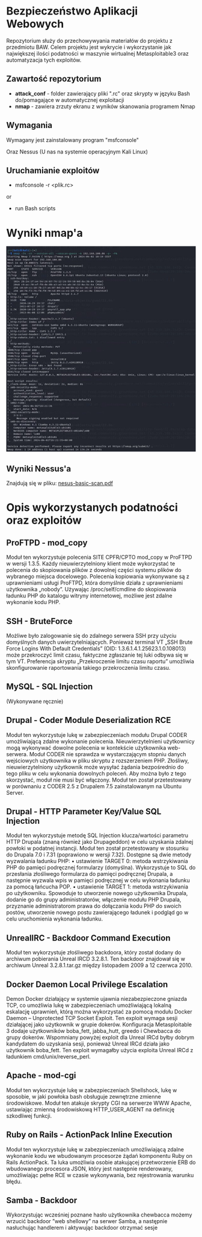 # Bezpieczeństwo Aplikacji Webowych
Repozytorium służy do przechowywyania materiałów do projektu z przedmiotu BAW.
Celem projektu jest wykrycie i wykorzystanie jak największej ilości podatności w maszynie wirtualnej Metasploitable3 oraz automatyzacja tych exploitów.

## Zawartość repozytorium
- **attack_conf** - folder zawierający pliki ".rc" oraz skrypty w języku Bash do/pomagające w automatycznej exploitacji
- **nmap** - zawiera zrzuty ekranu z wyników skanowania programem Nmap

## Wymagania
Wymagany jest zainstalowany program "msfconsole"

Oraz Nessus
(U nas na systemie operacyjnym Kali Linux)
## Uruchamianie exploitów 
- msfconsole -r <plik.rc>
 
or
- run Bash scripts

# Wyniki nmap'a
![Wyniki nmap'a](/nmap/nmap.jpg)

## Wyniki Nessus'a
Znajdują się w pliku: [nesus-basic-scan.pdf](https://github.com/jolo2734/BAW/blob/release/v1.0/nesus-basic-scan.pdf)

# Opis wykorzystanych podatności oraz exploitów

## ProFTPD - mod_copy
Moduł ten wykorzystuje polecenia SITE CPFR/CPTO mod_copy w ProFTPD w wersji 1.3.5. Każdy nieuwierzytelniony klient może wykorzystać te polecenia do skopiowania plików z dowolnej części systemu plików do wybranego miejsca docelowego. Polecenia kopiowania wykonywane są z uprawnieniami usługi ProFTPD, która domyślnie działa z uprawnieniami użytkownika „nobody”. Używając /proc/self/cmdline do skopiowania ładunku PHP do katalogu witryny internetowej, możliwe jest zdalne wykonanie kodu PHP.

## SSH - BruteForce
Możliwe było zalogowanie się do zdalnego serwera SSH przy użyciu domyślnych danych uwierzytelniających. Ponieważ terminal VT „SSH Brute Force Logins With Default Credentials” (OID: 1.3.6.1.4.1.25623.1.0.108013) może przekroczyć limit czasu, faktyczne zgłaszanie tej luki odbywa się w tym VT. Preferencja skryptu „Przekroczenie limitu czasu raportu” umożliwia skonfigurowanie raportowania takiego przekroczenia limitu czasu.

## MySQL - SQL Injection
(Wykonywane ręcznie) 

## Drupal - Coder Module Deserialization RCE
Moduł ten wykorzystuje lukę w zabezpieczeniach modułu Drupal CODER umożliwiającą zdalne wykonanie polecenia. Nieuwierzytelnieni użytkownicy mogą wykonywać dowolne polecenia w kontekście użytkownika web-serwera. Moduł CODER nie sprawdza w wystarczającym stopniu danych wejściowych użytkownika w pliku skryptu z rozszerzeniem PHP. Złośliwy, nieuwierzytelniony użytkownik może wysyłać żądania bezpośrednio do tego pliku w celu wykonania dowolnych poleceń. Aby można było z tego skorzystać, moduł nie musi być włączony. Moduł ten został przetestowany w porównaniu z CODER 2.5 z Drupalem 7.5 zainstalowanym na Ubuntu Server.

## Drupal - HTTP Parameter Key/Value SQL Injection
Moduł ten wykorzystuje metodę SQL Injection klucza/wartości parametru HTTP Drupala (znaną również jako Drupageddon) w celu uzyskania zdalnej powłoki w podatnej instancji. Moduł ten został przetestowany w stosunku do Drupala 7.0 i 7.31 (poprawiono w wersji 7.32). Dostępne są dwie metody wyzwalania ładunku PHP:
• ustawienie TARGET 0: metoda wstrzykiwania PHP do pamięci podręcznej formularzy (domyślna). Wykorzystuje to SQL do przesłania złośliwego formularza do pamięci podręcznej Drupala, a następnie wyzwala wpis w pamięci podręcznej w celu wykonania ładunku za pomocą łańcucha POP.
• ustawienie TARGET 1: metoda wstrzykiwania po użytkowniku. Spowoduje to utworzenie nowego użytkownika Drupala, dodanie go do grupy administratorów, włączenie modułu PHP Drupala, przyznanie administratorom prawa do dołączania kodu PHP do swoich postów, utworzenie nowego postu zawierającego ładunek i podgląd go w celu uruchomienia wykonania ładunku.

## UnrealIRC - Backdoor Command Execution
Moduł ten wykorzystuje złośliwego backdoora, który został dodany do archiwum pobierania Unreal IRCD 3.2.8.1. Ten backdoor znajdował się w archiwum Unreal 3.2.8.1.tar.gz między listopadem 2009 a 12 czerwca 2010.

## Docker Daemon Local Privilege Escalation
Demon Docker działający w systemie ujawnia niezabezpieczone gniazda TCP, co umożliwia lukę w zabezpieczeniach umożliwiającą lokalną eskalację uprawnień, którą można wykorzystać za pomocą modułu Docker Daemon – Unprotected TCP Socket Exploit.
Ten exploit wymaga sesji działającej jako użytkownik w grupie dokerów. Konfiguracja Metasploitable 3 dodaje użytkowników boba_fett, jabba_hutt, greedo i Chewbacca do grupy dokerów.
Wspomniany powyżej exploit dla Unreal IRCd byłby dobrym kandydatem do uzyskania sesji, ponieważ Unreal IRCd działa jako użytkownik boba_fett. Ten exploit wymagałby użycia exploita Unreal IRCd z ładunkiem cmd/unix/reverse_perl.

## Apache - mod-cgi
Moduł ten wykorzystuje lukę w zabezpieczeniach Shellshock, lukę w sposobie, w jaki powłoka bash obsługuje zewnętrzne zmienne środowiskowe. Moduł ten atakuje skrypty CGI na serwerze WWW Apache, ustawiając zmienną środowiskową HTTP_USER_AGENT na definicję szkodliwej funkcji.

## Ruby on Rails - ActionPack Inline Execution
Moduł ten wykorzystuje lukę w zabezpieczeniach umożliwiającą zdalne wykonanie kodu we wbudowanym procesorze żądań komponentu Ruby on Rails ActionPack. Ta luka umożliwia osobie atakującej przetworzenie ERB do wbudowanego procesora JSON, który jest następnie renderowany, umożliwiając pełne RCE w czasie wykonywania, bez rejestrowania warunku błędu.  

## Samba - Backdoor
Wykorzystując wcześniej poznane hasło użytkownika chewbacca możemy wrzucić backdoor ”web shellowy” na serwer Samba, a następnie nasłuchując handlerem i aktywując backdoor otrzymać sesje
